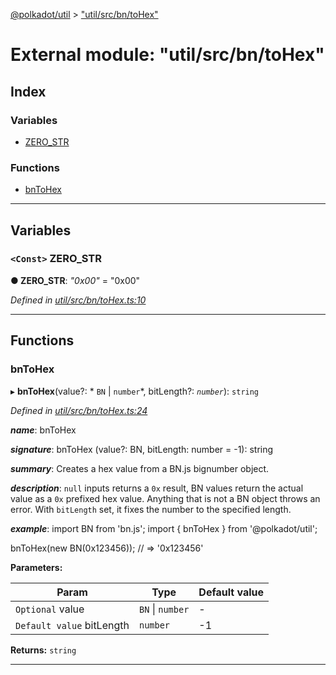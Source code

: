 [@polkadot/util](../README.md) > ["util/src/bn/toHex"](../modules/_util_src_bn_tohex_.md)

# External module: "util/src/bn/toHex"

## Index

### Variables

* [ZERO_STR](_util_src_bn_tohex_.md#zero_str)

### Functions

* [bnToHex](_util_src_bn_tohex_.md#bntohex)

---

## Variables

<a id="zero_str"></a>

### `<Const>` ZERO_STR

**● ZERO_STR**: *"0x00"* = "0x00"

*Defined in [util/src/bn/toHex.ts:10](https://github.com/polkadot-js/util/blob/7550b44/packages/util/src/bn/toHex.ts#L10)*

___

## Functions

<a id="bntohex"></a>

###  bnToHex

▸ **bnToHex**(value?: * `BN` &#124; `number`*, bitLength?: *`number`*): `string`

*Defined in [util/src/bn/toHex.ts:24](https://github.com/polkadot-js/util/blob/7550b44/packages/util/src/bn/toHex.ts#L24)*

*__name__*: bnToHex

*__signature__*: bnToHex (value?: BN, bitLength: number = -1): string

*__summary__*: Creates a hex value from a BN.js bignumber object.

*__description__*: `null` inputs returns a `0x` result, BN values return the actual value as a `0x` prefixed hex value. Anything that is not a BN object throws an error. With `bitLength` set, it fixes the number to the specified length.

*__example__*: import BN from 'bn.js'; import { bnToHex } from '@polkadot/util';

bnToHex(new BN(0x123456)); // => '0x123456'

**Parameters:**

| Param | Type | Default value |
| ------ | ------ | ------ |
| `Optional` value |  `BN` &#124; `number`| - |
| `Default value` bitLength | `number` |  -1 |

**Returns:** `string`

___

